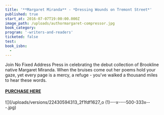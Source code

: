 ```yaml
---
title: '**Margaret Miranda** - *Dressing Wounds on Tremont Street*'
published: true
start_at: 2016-07-07T19:00:00.000Z
image_path: /uploads/authormargaret-compressor.jpg
book_category:
program: '-writers-and-readers'
ticketed: false
test:
book_isbn:
  -
---
```



Join No Fixed Address Press in celebrating the debut collection of Brookline native Margaret Miranda. When the bruises come out her poems hold your gaze, yet every page is a mercy, a refuge - you've walked a thousand miles to hear these words.

#### **[PURCHASE HERE](http://www.brooklinebooksmith-shop.com/product/dressing-wounds-tremont-street-margaret-miranda)**

![](/uploads/versions/22430594313_2f1fdf1627_o &#40;1&#41;---x----500-333x---.jpg)